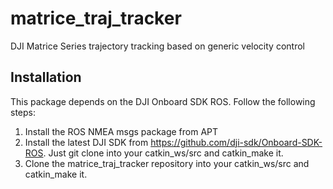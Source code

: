# matrice_traj_tracker
DJI Matrice Series trajectory tracking based on generic velocity control

## Installation

This package depends on the DJI Onboard SDK ROS. Follow the following steps:
1. Install the ROS NMEA msgs package from APT
2. Install the latest DJI SDK from https://github.com/dji-sdk/Onboard-SDK-ROS. Just git clone into your catkin_ws/src and catkin_make it.
3. Clone the matrice_traj_tracker repository into your catkin_ws/src and catkin_make it.

